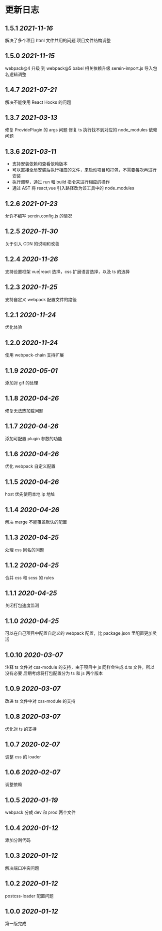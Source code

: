 # 更新日志

## 1.5.1 _2021-11-16_

解决了多个项目 html 文件共用的问题
项目文件结构调整

## 1.5.0 _2021-11-15_

webpack@4 升级 到 webpack@5
babel 相关依赖升级
serein-import.js 导入包名逻辑调整

## 1.4.7 _2021-07-21_

解决不能使用 React Hooks 的问题

## 1.3.7 _2021-03-13_

修复 ProvidePlugin 的 args 问题
修复 ts 执行找不到对应的 node_modules 依赖问题

## 1.3.6 _2021-03-11_

- 支持安装依赖和查看依赖版本
- 可以直接全局安装后执行相应的文件，来启动项目和打包，不需要每次再进行安装
- 执行调整，通过 run 和 build 指令来进行相应的操作
- 通过 AST 将 react,vue 引入路径改为该工具中的 node_modules

## 1.2.6 _2021-01-23_

允许不编写 serein.config.js 的情况

## 1.2.5 _2020-11-30_

关于引入 CDN 的说明和改善

## 1.2.4 _2020-11-26_

支持设置框架 vue|react 选择，css 扩展语言选择，以及 ts 的选择

## 1.2.3 _2020-11-25_

支持自定义 webpack 配置文件的路径

## 1.2.1 _2020-11-24_

优化体验

## 1.2.0 _2020-11-24_

使用 webpack-chain 支持扩展

## 1.1.9 _2020-05-01_

添加对 gif 的处理

## 1.1.8 _2020-04-26_

修复无法热加载问题

## 1.1.7 _2020-04-26_

添加可配置 plugin 参数的功能

## 1.1.6 _2020-04-26_

优化 webpack 自定义配置

## 1.1.5 _2020-04-26_

host 优先使用本地 ip 地址

## 1.1.4 _2020-04-26_

解决 merge 不能覆盖默认的配置

## 1.1.3 _2020-04-25_

处理 css 同名的问题

## 1.1.2 _2020-04-25_

合并 css 和 scss 的 rules

## 1.1.1 _2020-04-25_

关闭打包速度监测

## 1.1.0 _2020-04-25_

可以在自己项目中配置自定义的 webpack 配置，比 package.json 里配置更加灵活

## 1.0.10 _2020-03-07_

注释 ts 文件对 css-module 的支持，由于项目中 js 同样会生成 d.ts 文件，所以没有必要
后期考虑将打包配置分为 ts 和 js 两个版本

## 1.0.9 _2020-03-07_

改进 ts 文件中对 css-module 的支持

## 1.0.8 _2020-03-07_

优化对 ts 的支持

## 1.0.7 _2020-02-07_

调整 css 的 loader

## 1.0.6 _2020-02-07_

调整依赖

## 1.0.5 _2020-01-19_

webpack 分成 dev 和 prod 两个文件

## 1.0.4 _2020-01-12_

添加分割代码

## 1.0.3 _2020-01-12_

解决端口冲突问题

## 1.0.2 _2020-01-12_

postcss-loader 配置问题

## 1.0.0 _2020-01-12_

第一版完成
